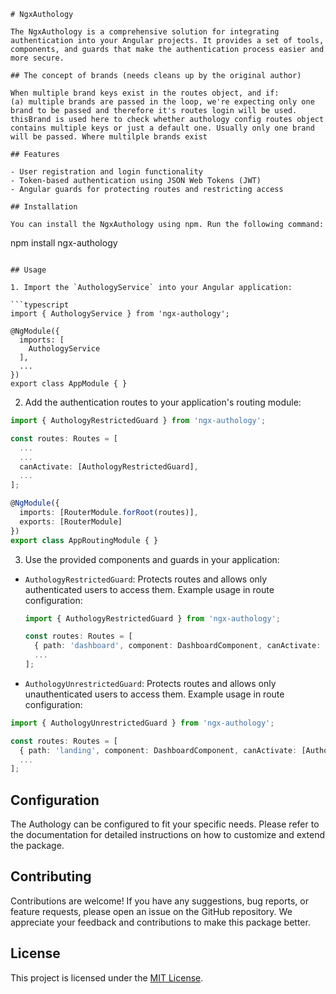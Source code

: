 ```
# NgxAuthology

The NgxAuthology is a comprehensive solution for integrating authentication into your Angular projects. It provides a set of tools, components, and guards that make the authentication process easier and more secure.

## The concept of brands (needs cleans up by the original author)

When multiple brand keys exist in the routes object, and if:
(a) multiple brands are passed in the loop, we're expecting only one brand to be passed and therefore it's routes login will be used.
thisBrand is used here to check whether authology config routes object contains multiple keys or just a default one. Usually only one brand will be passed. Where multilple brands exist

## Features

- User registration and login functionality
- Token-based authentication using JSON Web Tokens (JWT)
- Angular guards for protecting routes and restricting access

## Installation

You can install the NgxAuthology using npm. Run the following command:

```
npm install ngx-authology
```

## Usage

1. Import the `AuthologyService` into your Angular application:

```typescript
import { AuthologyService } from 'ngx-authology';

@NgModule({
  imports: [
    AuthologyService
  ],
  ...
})
export class AppModule { }
```

2. Add the authentication routes to your application's routing module:

```typescript
import { AuthologyRestrictedGuard } from 'ngx-authology';

const routes: Routes = [
  ...
  ...
  canActivate: [AuthologyRestrictedGuard],
  ...
];

@NgModule({
  imports: [RouterModule.forRoot(routes)],
  exports: [RouterModule]
})
export class AppRoutingModule { }
```

3. Use the provided components and guards in your application:

- `AuthologyRestrictedGuard`: Protects routes and allows only authenticated users to access them. Example usage in route configuration:

  ```typescript
  import { AuthologyRestrictedGuard } from 'ngx-authology';

  const routes: Routes = [
    { path: 'dashboard', component: DashboardComponent, canActivate: [AuthologyRestrictedGuard] },
    ...
  ];
  ```

- `AuthologyUnrestrictedGuard`: Protects routes and allows only unauthenticated users to access them. Example usage in route configuration:

```typescript
import { AuthologyUnrestrictedGuard } from 'ngx-authology';

const routes: Routes = [
  { path: 'landing', component: DashboardComponent, canActivate: [AuthologyUnrestrictedGuard] },
  ...
];
```

## Configuration

The Authology can be configured to fit your specific needs. Please refer to the documentation for detailed instructions on how to customize and extend the package.

## Contributing

Contributions are welcome! If you have any suggestions, bug reports, or feature requests, please open an issue on the GitHub repository. We appreciate your feedback and contributions to make this package better.

## License

This project is licensed under the [MIT License](LICENSE).
